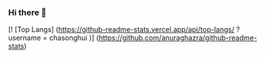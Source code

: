 ### Hi there 👋

<!--
**chasonghui/chasonghui** is a ✨ _special_ ✨ repository because its `README.md` (this file) appears on your GitHub profile.

Here are some ideas to get you started:

- 🔭 I’m currently working on ...
- 🌱 I’m currently learning ...
- 👯 I’m looking to collaborate on ...
- 🤔 I’m looking for help with ...
- 💬 Ask me about ...
- 📫 How to reach me: ...
- 😄 Pronouns: ...
- ⚡ Fun fact: ...
-->
<!--[![Anurag's GitHub stats](https://github-readme-stats.vercel.app/api?username=chasonghui)](https://github.com/anuraghazra/github-readme-stats)-->
                                         
[! [Top Langs] (https://github-readme-stats.vercel.app/api/top-langs/ ? username = chasonghui )] (https://github.com/anuraghazra/github-readme-stats)
